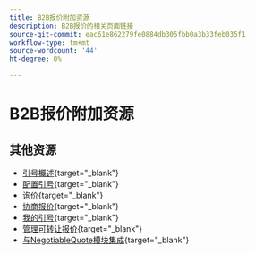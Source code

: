 ```yaml
---
title: B2B报价附加资源
description: B2B报价的相关页面链接
source-git-commit: eac61e862279fe0884db305fbb0a3b33feb035f1
workflow-type: tm+mt
source-wordcount: '44'
ht-degree: 0%

---
```


# B2B报价附加资源

## 其他资源

- [引号概述](https://experienceleague.adobe.com/docs/commerce-admin/b2b/quotes/quotes.html?lang=zh-Hans){target="_blank"}
- [配置引号](https://experienceleague.adobe.com/docs/commerce-admin/b2b/quotes/configure-quotes.html?lang=zh-Hans){target="_blank"}
- [询价](https://experienceleague.adobe.com/docs/commerce-admin/b2b/quotes/quote-request.html?lang=zh-Hans){target="_blank"}
- [协商报价](https://experienceleague.adobe.com/docs/commerce-admin/b2b/quotes/quote-price-negotiation.html?lang=zh-Hans){target="_blank"}
- [我的引号](https://experienceleague.adobe.com/docs/commerce-admin/b2b/quotes/account-dashboard-my-quotes.html?lang=zh-Hans){target="_blank"}
- [管理可转让报价](https://developer.adobe.com/commerce/webapi/rest/b2b/negotiable-manage/){target="_blank"}
- [与NegotiableQuote模块集成](https://developer.adobe.com/commerce/webapi/rest/b2b/negotiable-quote/){target="_blank"}
